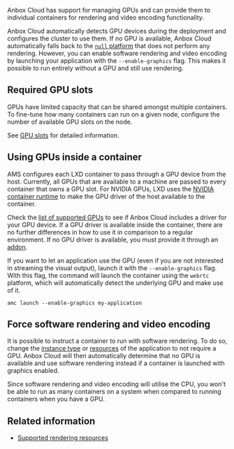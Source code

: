 Anbox Cloud has support for managing GPUs and can provide them to individual containers for rendering and video encoding functionality.

Anbox Cloud automatically detects GPU devices during the deployment and configures the cluster to use them. If no GPU is available, Anbox Cloud automatically falls back to the [`null` platform](https://discourse.ubuntu.com/t/anbox-platforms/18733) that does not perform any rendering. However, you can enable software rendering and video encoding by launching your application with the `--enable-graphics` flag. This makes it possible to run entirely without a GPU and still use rendering.

## Required GPU slots

GPUs have limited capacity that can be shared amongst multiple containers. To fine-tune how many containers can run on a given node, configure the number of available GPU slots on the node.

See [GPU slots](https://discourse.ubuntu.com/t/about-capacity-planning/28717#gpu-slots) for detailed information.

## Using GPUs inside a container

AMS configures each LXD container to pass through a GPU device from the host. Currently, all GPUs that are available to a machine are passed to every container that owns a GPU slot. For NVIDIA GPUs, LXD uses the [NVIDIA container runtime](https://github.com/NVIDIA/nvidia-container-runtime) to make the GPU driver of the host available to the container.

Check the [list of supported GPUs](https://discourse.ubuntu.com/t/37322#supported-gpus) to see if Anbox Cloud includes a driver for your GPU device. If a GPU driver is available inside the container, there are no further differences in how to use it in comparison to a regular environment. If no GPU driver is available, you must provide it through an [addon](https://discourse.ubuntu.com/t/managing-addons/17759).

If you want to let an application use the GPU (even if you are not interested in streaming the visual output), launch it with the `--enable-graphics` flag. With this flag, the command will launch the container using the `webrtc` platform, which will automatically detect the underlying GPU and make use of it.

    amc launch --enable-graphics my-application

<a name="software-rendering"></name>
## Force software rendering and video encoding

It is possible to instruct a container to run with software rendering. To do so, change the [instance type](https://discourse.ubuntu.com/t/application-manifest/24197#instance-type) or [resources](https://discourse.ubuntu.com/t/application-manifest/24197#resources) of the application to not require a GPU. Anbox Cloud will then automatically determine that no GPU is available and use software rendering instead if a container is launched with graphics enabled.

Since software rendering and video encoding will utilise the CPU, you won't be able to run as many containers on a system when compared to running containers when you have a GPU.

## Related information
* [Supported rendering resources](https://discourse.ubuntu.com/t/37322)

